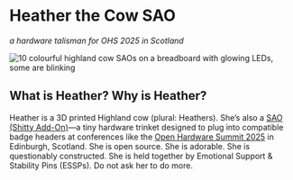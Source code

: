 # Heather the Cow SAO

_a hardware talisman for OHS 2025 in Scotland_

<img src="images/heathers_blink.gif" alt="10 colourful highland cow 
SAOs on a breadboard with glowing LEDs, some are blinking">

## What is Heather? Why is Heather?

Heather is a 3D printed Highland cow (plural: Heathers). She’s also a [SAO (Shitty Add-On)](https://hackaday.io/project/52950-shitty-add-ons)—a tiny hardware trinket designed to plug into compatible badge headers at conferences like the [Open Hardware Summit 2025](https://2025.oshwa.org/) in Edinburgh, Scotland. She is open source. She is adorable. She is questionably constructed. She is held together by Emotional Support & Stability Pins (ESSPs). Do not ask her to do more.